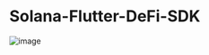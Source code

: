 # Solana-Flutter-DeFi-SDK

![image](https://user-images.githubusercontent.com/13432688/188310984-7b1223f2-c481-4742-a001-bbdcfa58ba1f.png)
